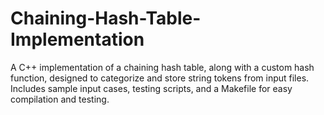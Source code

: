 # Chaining-Hash-Table-Implementation
A C++ implementation of a chaining hash table, along with a custom hash function, designed to categorize and store string tokens from input files. Includes sample input cases, testing scripts, and a Makefile for easy compilation and testing.
